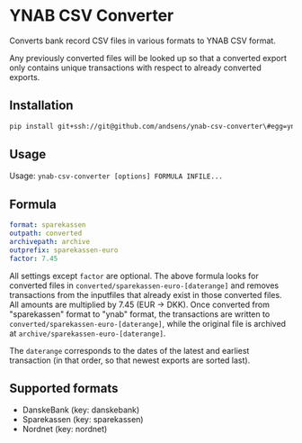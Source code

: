 YNAB CSV Converter
==============

Converts bank record CSV files in various formats to YNAB CSV format.

Any previously converted files will be looked up so that a converted
export only contains unique transactions with respect to already
converted exports.

Installation
-----
```sh
pip install git+ssh://git@github.com/andsens/ynab-csv-converter\#egg=ynab-csv-converter
```

Usage
-----
Usage: `ynab-csv-converter [options] FORMULA INFILE...`

Formula
-------
```yml
format: sparekassen
outpath: converted
archivepath: archive
outprefix: sparekassen-euro
factor: 7.45
```

All settings except `factor` are optional.
The above formula looks for converted files in `converted/sparekassen-euro-[daterange]`
and removes transactions from the inputfiles that already exist in those converted
files.
All amounts are multiplied by 7.45 (EUR -> DKK).
Once converted from "sparekassen" format to "ynab" format,
the transactions are written to `converted/sparekassen-euro-[daterange]`,
while the original file is archived at `archive/sparekassen-euro-[daterange]`.

The `daterange` corresponds to the dates of the latest and earliest transaction
(in that order, so that newest exports are sorted last).

Supported formats
-----------------
* DanskeBank (key: danskebank)
* Sparekassen (key: sparekassen)
* Nordnet (key: nordnet)

